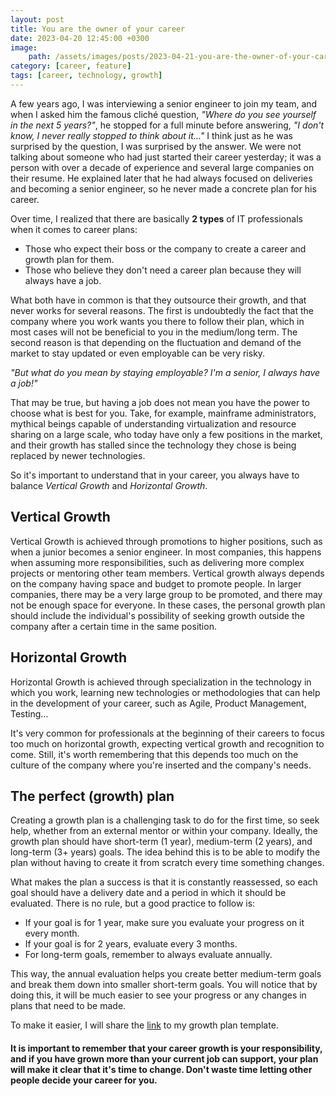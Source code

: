 ```yaml
---
layout: post
title: You are the owner of your career 
date: 2023-04-20 12:45:00 +0300
image: 
    path: /assets/images/posts/2023-04-21-you-are-the-owner-of-your-career.jpeg
category: [career, feature]
tags: [career, technology, growth]
---
```


A few years ago, I was interviewing a senior engineer to join my team, and when I asked him the famous cliché question, *"Where do you see yourself in the next 5 years?"*, he stopped for a full minute before answering, *"I don't know, I never really stopped to think about it..."* I think just as he was surprised by the question, I was surprised by the answer. We were not talking about someone who had just started their career yesterday; it was a person with over a decade of experience and several large companies on their resume. He explained later that he had always focused on deliveries and becoming a senior engineer, so he never made a concrete plan for his career.

Over time, I realized that there are basically **2 types** of IT professionals when it comes to career plans:

- Those who expect their boss or the company to create a career and growth plan for them.
- Those who believe they don't need a career plan because they will always have a job.

What both have in common is that they outsource their growth, and that never works for several reasons. The first is undoubtedly the fact that the company where you work wants you there to follow their plan, which in most cases will not be beneficial to you in the medium/long term. The second reason is that depending on the fluctuation and demand of the market to stay updated or even employable can be very risky.

_"But what do you mean by staying employable? I'm a senior, I always have a job!"_

That may be true, but having a job does not mean you have the power to choose what is best for you. Take, for example, mainframe administrators, mythical beings capable of understanding virtualization and resource sharing on a large scale, who today have only a few positions in the market, and their growth has stalled since the technology they chose is being replaced by newer technologies.

So it's important to understand that in your career, you always have to balance *Vertical Growth* and *Horizontal Growth*.

<h2>Vertical Growth</h2>

Vertical Growth is achieved through promotions to higher positions, such as when a junior becomes a senior engineer. In most companies, this happens when assuming more responsibilities, such as delivering more complex projects or mentoring other team members. Vertical growth always depends on the company having space and budget to promote people. In larger companies, there may be a very large group to be promoted, and there may not be enough space for everyone. In these cases, the personal growth plan should include the individual's possibility of seeking growth outside the company after a certain time in the same position.

<h2>Horizontal Growth</h2>

Horizontal Growth is achieved through specialization in the technology in which you work, learning new technologies or methodologies that can help in the development of your career, such as Agile, Product Management, Testing...

It's very common for professionals at the beginning of their careers to focus too much on horizontal growth, expecting vertical growth and recognition to come. Still, it's worth remembering that this depends too much on the culture of the company where you're inserted and the company's needs.

<h2>The perfect (growth) plan</h2>

Creating a growth plan is a challenging task to do for the first time, so seek help, whether from an external mentor or within your company. Ideally, the growth plan should have short-term (1 year), medium-term (2 years), and long-term (3+ years) goals. The idea behind this is to be able to modify the plan without having to create it from scratch every time something changes.

What makes the plan a success is that it is constantly reassessed, so each goal should have a delivery date and a period in which it should be evaluated. There is no rule, but a good practice to follow is:

- If your goal is for 1 year, make sure you evaluate your progress on it every month.
- If your goal is for 2 years, evaluate every 3 months.
- For long-term goals, remember to always evaluate annually.

This way, the annual evaluation helps you create better medium-term goals and break them down into smaller short-term goals. You will notice that by doing this, it will be much easier to see your progress or any changes in plans that need to be made.

To make it easier, I will share the [link](https://docs.google.com/spreadsheets/d/e/2PACX-1vRTNwTttHRetmkINsVBBnKVcABX9YKZL0Byigj-wpXOu_5u038KKmHsZCR0BsUz2Zt73WyxM_BTNqEY/pub?output=xlsx) to my growth plan template.

<h4>It is important to remember that your career growth is your responsibility, and if you have grown more than your current job can support, your plan will make it clear that it's time to change. Don't waste time letting other people decide your career for you.</h4>
